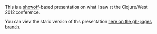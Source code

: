This is a [showoff](https://github.com/schacon/showoff)-based presentation on what I saw at the Clojure/West 2012 conference.

You can view the static version of this presentation [here on the gh-pages branch](http://tednaleid.github.com/showoff-clojurewest).
